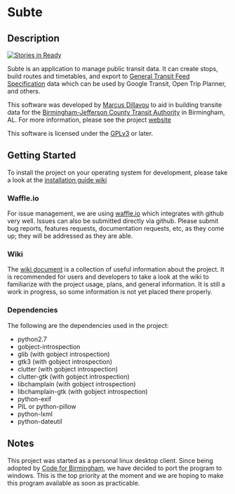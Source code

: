 # Subte

## Description 

[![Stories in Ready](https://badge.waffle.io/CodeforBirmingham/subte.png?label=ready&title=Ready)](https://waffle.io/CodeforBirmingham/subte)

Subte is an application to manage public transit data. It can create stops, build routes and timetables, and export to [General Transit Feed Specification](https://developers.google.com/transit/gtfs/reference) data which can be used by Google Transit, Open Trip Planner, and others.

This software was developed by [Marcus Dillavou](http://line72.net) to aid in building transite data for the [Birmingham-Jefferson County Transit Authority](http://www.bjcta.org) in Birmingham, AL. For more information, please see the project [website](http://line72.net/index.php/software/subte/)

This software is licensed under the [GPLv3](http://www.gnu.org/licenses/agpl-3.0.html) or later.

## Getting Started

To install the project on your operating system for development, please take a look at the [installation guide wiki](https://github.com/CodeforBirmingham/subte/wiki/Installation-Guide)

### Waffle.io

For issue management, we are using [waffle.io](https://waffle.io/CodeforBirmingham/subte) which integrates with github very well. Issues can also be submitted directly via github. Please submit bug reports, features requests, documentation requests, etc, as they come up; they will be addressed as they are able.

### Wiki

The [wiki document](https://github.com/CodeforBirmingham/subte/wiki) is a collection of useful information about the project. It is recommended for users and developers to take a look at the wiki to familiarize with the project usage, plans, and general information. It is still a work in progress, so some information is not yet placed there properly.

### Dependencies

The following are the dependencies used in the project:

* python2.7
* gobject-introspection
* glib (with gobject introspection)
* gtk3 (with gobject introspection)
* clutter (with gobject introspection)
* clutter-gtk (with gobject introspection)
* libchamplain (with gobject introspection)
* libchamplain-gtk (with gobject introspection)
* python-exif
* PIL or python-pillow
* python-lxml
* python-dateutil

## Notes

This project was started as a personal linux desktop client. Since being adopted by [Code for Birmingham](http://www.codeforbirmingham.org/), we have decided to port the program to windows. This is the top priority at the moment and we are hoping to make this program available as soon as practicable.
